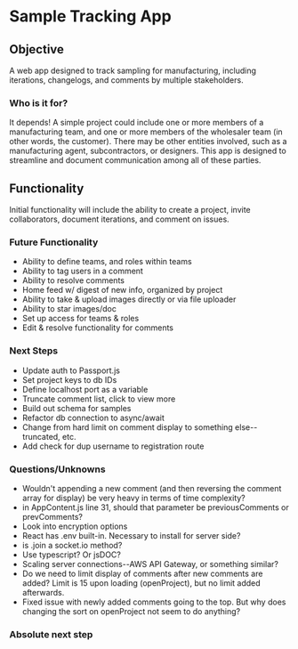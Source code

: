 # Sample Tracking App

## Objective

A web app designed to track sampling for manufacturing, including iterations, changelogs, and comments by multiple stakeholders.

### Who is it for?

It depends! A simple project could include one or more members of a manufacturing team, and one or more members of the wholesaler team (in other words, the customer). There may be other entities involved, such as a manufacturing agent, subcontractors, or designers. This app is designed to streamline and document communication among all of these parties.

## Functionality

Initial functionality will include the ability to create a project, invite collaborators, document iterations, and comment on issues.

### Future Functionality

- Ability to define teams, and roles within teams
- Ability to tag users in a comment
- Ability to resolve comments 
- Home feed w/ digest of new info, organized by project
- Ability to take & upload images directly or via file uploader
- Ability to star images/doc
- Set up access for teams & roles
- Edit & resolve functionality for comments

### Next Steps

- Update auth to Passport.js
- Set project keys to db IDs
- Define localhost port as a variable
- Truncate comment list, click to view more
- Build out schema for samples
- Refactor db connection to async/await
- Change from hard limit on comment display to something else--truncated, etc.
- Add check for dup username to registration route

### Questions/Unknowns

- Wouldn't appending a new comment (and then reversing the comment array for display) be very heavy in terms of time complexity?
- in AppContent.js line 31, should that parameter be previousComments or prevComments?
- Look into encryption options
- React has .env built-in. Necessary to install for server side?
- is .join a socket.io method?
- Use typescript? Or jsDOC?
- Scaling server connections--AWS API Gateway, or something similar?
- Do we need to limit display of comments after new comments are added? Limit is 15 upon loading (openProject), but no limit added afterwards.
- Fixed issue with newly added comments going to the top. But why does changing the sort on openProject not seem to do anything?

### Absolute next step

